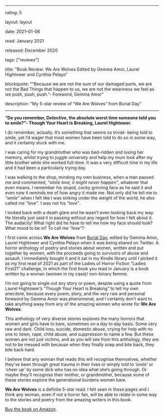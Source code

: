 


---

rating: 5

layout: layout

date: 2021–01-06

read: January 2021

released: December 2020

tags: ["reviews"]

title: "Book Review: We Are Wolves Edited by Gemma Amor, Laurel Hightower and Cynthia Pelayo"

blockquote: "“Because we are not the sum of our damaged parts, we are not the Bad Things that happen to us, we are not the weariness we feel as we push, push, push.”- Foreword, Gemma Amor"

description: "My 5-star review of “We Are Wolves” from Burial Day"

---


**“Do you remember, Detective, the absolute worst time someone told you to smile?”- Though Your Heart is Breaking, Laurel Hightower.**

I do remember, actually. It’s something that seems so trivial- being told to smile, yet I’d wager that most women have been told to do so in some way, and it certainly stuck with me. 

I was caring for my grandmother who was bed-ridden and losing her memory, whilst trying to juggle university and help my mum look after my little brother while she worked full-time. It was a very difficult time in my life and it had been a particularly trying day. 

I was walking to the shop, minding my own business, when a man passed me and commented, *“smile love, it might never happen”*, whatever that even means. I remember his stupid, cocky grinning face as he said it and even now it reminds me of how angry it made me. Not only did he tell me to *“smile”* when I felt like I was sinking under the weight of the world, he also called me *“love”*. I was not his *“love”*. 

I looked back with a death glare and he wasn’t even looking back my way. He literally just said it in passing without any regard for how I felt about it. The audacity! What right did he have to tell me how my face should look? What mood to be in? To call me *“love”*?

I first came across **We Are Wolves** from [Burial Day](https://burialday.com/), edited by Gemma Amor, Laurel Hightower and Cynthia Pelayo when it was being shared on Twitter. A horror anthology of poetry and stories about women, written and put together by women, with the proceeds going to survivors of abuse and assault. I immediately bought it and it sat in my Kindle library until I picked it as my first read of 2021 as part of the Ladies of Horror Fiction “Ladies First21” challenge, in which the first book you read in January is a book written by a woman (women in my case)/ non-binary femme.

I’m not going to single out any story or poem, despite using a quote from Laurel Hightower’s “Though Your Heart is Breaking” to tell my own anecdote, because every poem, story, and the very raw and personal foreword by Gemma Amor was phenomenal, and I certainly don’t want to take anything away from any of the amazing women who wrote for **We Are Wolves**. 

This anthology of very diverse stories explores the many horrors that women and girls have to bare, sometimes on a day to day basis. Some very raw and dark. Child loss, suicide, domestic abuse, crying for help with no one to listen, rape, child abuse, and suppression to name a few. But these women are not just victims, and as you will see from this anthology, they are not to be messed with because when they finally snap and bite back, they bite back hard. 

I believe that any woman that reads this will recognise themselves, whether they’ve been through great trauma in their lives or simply told to *’smile’* or *‘cheer up’* by some dick who has no idea what she’s going through. Or maybe they’ll recognise their mother, or grandmother, because some of these stories explore the generational burdens women bare. 

**We Are Wolves** is a definite 5-star read. I felt seen in these pages and I think any woman, even if not a horror fan, will be able to relate in some way to the stories and poetry from the amazing writers in this book.

[Buy the book on Amazon](https://www.amazon.co.uk/gp/product/B08PRZCLDV/ref=x_gr_w_bb_sin?ie=UTF8&tag=x_gr_w_bb_sin_uk-21&linkCode=as2&camp=1634&creative=6738).

